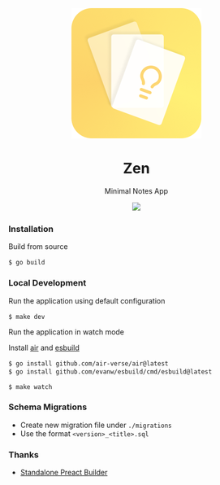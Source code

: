 <p align="center">
  <img width="256" src="assets/android-chrome-512x512.png">
  <h1 align="center">Zen</h1>
  <p align="center">Minimal Notes App</p>
</p>

<p align="center"><img src="https://github.com/sheshbabu/zen/blob/master/docs/screenshot.png?raw=true" /></p>


### Installation
Build from source
```shell
$ go build
```


### Local Development
Run the application using default configuration
```shell
$ make dev
```

Run the application in watch mode

Install [air](https://github.com/air-verse/air) and [esbuild](https://esbuild.github.io)

```shell
$ go install github.com/air-verse/air@latest
$ go install github.com/evanw/esbuild/cmd/esbuild@latest
```

```shell
$ make watch
```


### Schema Migrations
* Create new migration file under `./migrations`
* Use the format `<version>_<title>.sql`


### Thanks
* [Standalone Preact Builder](https://standalonepreact.satge.net)